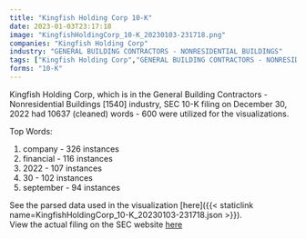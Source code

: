 ```yaml
---
title: "Kingfish Holding Corp 10-K"
date: 2023-01-03T23:17:18
image: "KingfishHoldingCorp_10-K_20230103-231718.png"
companies: "Kingfish Holding Corp"
industry: "GENERAL BUILDING CONTRACTORS - NONRESIDENTIAL BUILDINGS"
tags: ["Kingfish Holding Corp","GENERAL BUILDING CONTRACTORS - NONRESIDENTIAL BUILDINGS","12-30-2022","10-K"]
forms: "10-K"
---
```

Kingfish Holding Corp, which is in the General Building Contractors - Nonresidential Buildings [1540] industry, SEC 10-K filing on December 30, 2022 had 10637 (cleaned) words - 600 were utilized for the visualizations.

Top Words:
1. company - 326 instances
2. financial - 116 instances
3. 2022 - 107 instances
4. 30 - 102 instances
5. september - 94 instances


See the parsed data used in the visualization [here]({{< staticlink name=KingfishHoldingCorp_10-K_20230103-231718.json >}}).  
View the actual filing on the SEC website [here](https://www.sec.gov/Archives/edgar/data/1374881/0001477932-22-009583.txt)